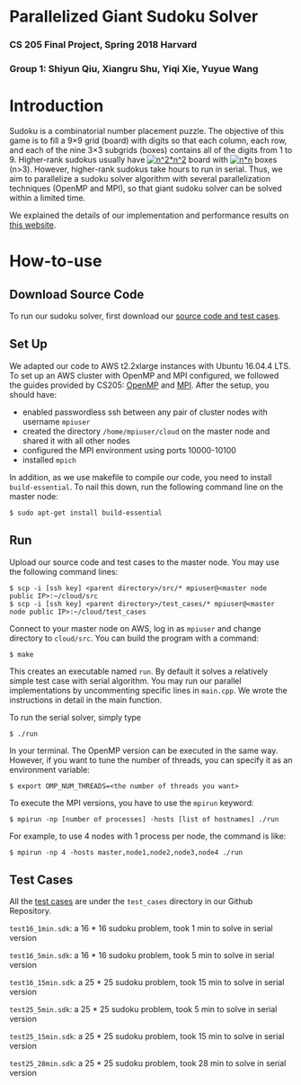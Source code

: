 # Parallelized Giant Sudoku Solver
### CS 205 Final Project, Spring 2018 Harvard 
### Group 1: Shiyun Qiu, Xiangru Shu, Yiqi Xie, Yuyue Wang

# Introduction

Sudoku is a combinatorial number placement puzzle. The objective of this game is to fill a 9×9 grid (board) with digits so that each column, each row, and each of the nine 3×3 subgrids (boxes) contains all of the digits from 1 to 9. Higher-rank sudokus usually have <a href="https://www.codecogs.com/eqnedit.php?latex=n^2*n^2" target="_blank"><img src="https://latex.codecogs.com/gif.latex?n^2*n^2" title="n^2*n^2" /></a> board with <a href="https://www.codecogs.com/eqnedit.php?latex=n*n" target="_blank"><img src="https://latex.codecogs.com/gif.latex?n*n" title="n*n" /></a> boxes (n>3). However, higher-rank sudokus take hours to run in serial. Thus, we aim to parallelize a sudoku solver algorithm with several parallelization techniques (OpenMP and MPI), so that giant sudoku solver can be solved within a limited time.

We explained the details of our implementation and performance results on [this website](https://clairewangyuyue.github.io/CS205_G1.github.io/).

# How-to-use

## Download Source Code

To run our sudoku solver, first download our [source code and test cases](https://github.com/shiyunqiu/CS205_Sudoku).

## Set Up

We adapted our code to AWS t2.2xlarge instances with Ubuntu 16.04.4 LTS. To set up an AWS cluster with OpenMP and MPI configured, we followed the guides provided by CS205: [OpenMP](https://github.com/shiyunqiu/CS205_Sudoku/blob/master/documents/Harvard%20CS205%20-%20Spring%202018%20-%20Guide%20-%20Performance%20Optimization%20and%20OpenMP%20on%20AWS%20-%20v1.0.pdf) and [MPI](https://github.com/shiyunqiu/CS205_Sudoku/blob/master/documents/Harvard%20CS205%20-%20Spring%202018%20-%20Guide%20-%20MPI%20on%20AWS%20-%20v1.1.pdf). After the setup, you should have:

 - enabled passwordless ssh between any pair of cluster nodes with username `mpiuser`
 - created the directory `/home/mpiuser/cloud` on the master node and shared it with all other nodes
 - configured the MPI environment using ports 10000-10100
 - installed `mpich`

In addition, as we use makefile to compile our code, you need to install `build-essential`. To nail this down, run the following command line on the master node:

```
$ sudo apt-get install build-essential
```


## Run
 
Upload our source code and test cases to the master node. You may use the following command lines:

```
$ scp -i [ssh key] <parent directory>/src/* mpiuser@<master node public IP>:~/cloud/src
$ scp -i [ssh key] <parent directory>/test_cases/* mpiuser@<master node public IP>:~/cloud/test_cases
```

Connect to your master node on AWS, log in as `mpiuser` and change directory to `cloud/src`. You can build the program with a command:

```
$ make
```

This creates an executable named `run`. By default it solves a relatively simple test case with serial algorithm. You may run our parallel implementations by uncommenting specific lines in `main.cpp`. We wrote the instructions in detail in the main function.

To run the serial solver, simply type

```
$ ./run
```

In your terminal. The OpenMP version can be executed in the same way. However, if you want to tune the number of threads, you can specify it as an environment variable:

```
$ export OMP_NUM_THREADS=<the number of threads you want>
```

To execute the MPI versions, you have to use the `mpirun` keyword:

```
$ mpirun -np [number of processes] -hosts [list of hostnames] ./run
```

For example, to use 4 nodes with 1 process per node, the command is like:
```
$ mpirun -np 4 -hosts master,node1,node2,node3,node4 ./run
```

## Test Cases

All the [test cases](https://github.com/shiyunqiu/CS205_Sudoku/tree/master/test_cases) are under the `test_cases` directory in our Github Repository. 

`test16_1min.sdk`: a 16 * 16 sudoku problem, took 1 min to solve in serial version

`test16_5min.sdk`: a 16 * 16 sudoku problem, took 5 min to solve in serial version 

`test16_15min.sdk`: a 25 * 25 sudoku problem, took 15 min to solve in serial version

`test25_5min.sdk`: a 25 * 25 sudoku problem, took 5 min to solve in serial version 

`test25_15min.sdk`: a 25 * 25 sudoku problem, took 15 min to solve in serial version 

`test25_28min.sdk`: a 25 * 25 sudoku problem, took 28 min to solve in serial version

